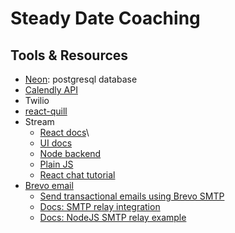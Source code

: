 # Steady Date Coaching

## Tools & Resources

- [Neon](https://console.neon.tech/app/projects): postgresql database
- [Calendly API](https://developer.calendly.com/api-docs/4b402d5ab3edd-calendly-developer)
- Twilio
- [react-quill](https://github.com/zenoamaro/react-quill)
- Stream
  - [React docs](https://getstream.io/chat/docs/react/?language=nodejs)\
  - [UI docs](https://getstream.io/chat/docs/sdk/react/)
  - [Node backend](https://getstream.io/chat/docs/node/?language=javascript)
  - [Plain JS](https://getstream.io/chat/docs/javascript/?language=javascript)
  - [React chat tutorial](https://getstream.io/chat/react-chat/tutorial/#set-up-your-react-environment)
- [Brevo email](https://app.brevo.com/)
  - [Send transactional emails using Brevo SMTP](https://help.brevo.com/hc/en-us/articles/7924908994450-Send-transactional-emails-using-Brevo-SMTP#h_01HBGSQC9QTGBX5K3JFX74EQJ7)
  - [Docs: SMTP relay integration](https://developers.brevo.com/docs/smtp-integration)
  - [Docs: NodeJS SMTP relay example](https://developers.brevo.com/docs/node-smtp-relay-example)
